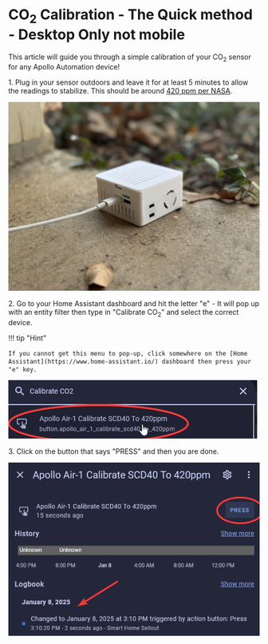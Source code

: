 # CO<sub>2</sub> Calibration - The Quick method - Desktop Only not mobile

This article will guide you through a simple calibration of your CO<sub>2</sub> sensor for any Apollo Automation device!

1\. Plug in your sensor outdoors and leave it for at least 5 minutes to allow the readings to stabilize. This should be around [420 ppm per NASA](https://climate.nasa.gov/vital-signs/carbon-dioxide/?intent=121 "NASA CO<sub>2</sub> levels").

![](assets/air-1-co2-calibration-portrait-quick-pic-3.jpg)

2\. Go to your Home Assistant dashboard and hit the letter "e" - It will pop up with an entity filter then type in "Calibrate CO<sub>2</sub>" and select the correct device.

!!! tip "Hint"

    If you cannot get this menu to pop-up, click somewhere on the [Home Assistant](https://www.home-assistant.io/) dashboard then press your "e" key.

![Image of popup with CO2 calibration choice circled in red](assets/co2-calibration-quick-pic-1.png)

3\. Click on the button that says "PRESS" and then you are done.

![Image of popup with CO2 calibration press button circled in red](assets/co2-calibration-quick-pic-2.png)